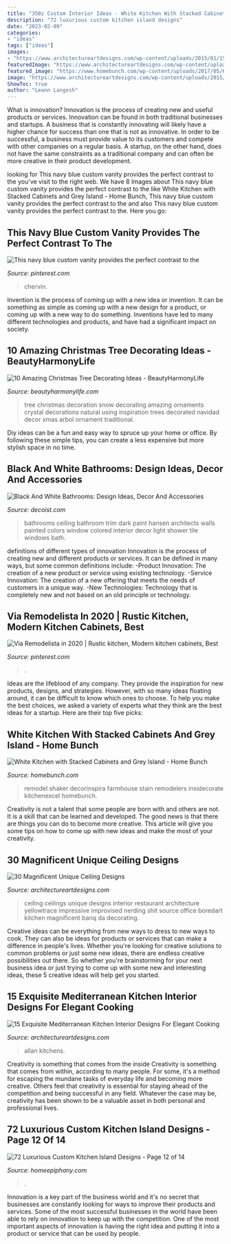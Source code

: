 ```yaml
---
title: "350z Custom Interior Ideas - White Kitchen With Stacked Cabinets And Grey Island"
description: "72 luxurious custom kitchen island designs"
date: "2023-02-09"
categories:
- "ideas"
tags: ["ideas"]
images:
- "https://www.architectureartdesigns.com/wp-content/uploads/2015/01/15-Exquisite-Mediterranean-Kitchen-Interior-Designs-For-Elegant-Cooking-10.jpg"
featuredImage: "https://www.architectureartdesigns.com/wp-content/uploads/2015/01/15-Exquisite-Mediterranean-Kitchen-Interior-Designs-For-Elegant-Cooking-10.jpg"
featured_image: "https://www.homebunch.com/wp-content/uploads/2017/05/Kitchen-Cabinet-feet-and-base-molding.-Kitchen-Cabinet-and-kitchen-island-feet-and-base-molding.-Kitchen-Cabinet-feet-and-base-molding-ideas.-Traditional-Kitchen-Cabinet-feet-and-base-molding.jpg"
image: "https://www.architectureartdesigns.com/wp-content/uploads/2015/01/15-Exquisite-Mediterranean-Kitchen-Interior-Designs-For-Elegant-Cooking-10.jpg"
ShowToc: true
author: "Leann Langosh"
---
```



What is innovation?
Innovation is the process of creating new and useful products or services. Innovation can be found in both traditional businesses and startups. A business that is constantly innovating will likely have a higher chance for success than one that is not as innovative. In order to be successful, a business must provide value to its customers and compete with other companies on a regular basis. A startup, on the other hand, does not have the same constraints as a traditional company and can often be more creative in their product development.

	

		
looking for This navy blue custom vanity provides the perfect contrast to the you've visit to the right web. We have 8 Images about This navy blue custom vanity provides the perfect contrast to the like White Kitchen with Stacked Cabinets and Grey Island - Home Bunch, This navy blue custom vanity provides the perfect contrast to the and also This navy blue custom vanity provides the perfect contrast to the. Here you go:
		
    
## This Navy Blue Custom Vanity Provides The Perfect Contrast To The

<img loading=lazy src="https://i.pinimg.com/736x/36/ef/8e/36ef8e200da2427addef2832bf2cc6c9.jpg" onerror="this.onerror=null;this.src='https://tse4.mm.bing.net/th?id=OIP.ifzneMy_0lIsQ-_s1fiysAHaLG&amp;pid=15.1';" alt="This navy blue custom vanity provides the perfect contrast to the">

_Source: pinterest.com_

>chervin. 

	

Invention is the process of coming up with a new idea or invention. It can be something as simple as coming up with a new design for a product, or coming up with a new way to do something. Inventions have led to many different technologies and products, and have had a significant impact on society.

    
## 10 Amazing Christmas Tree Decorating Ideas - BeautyHarmonyLife

<img loading=lazy src="https://beautyharmonylife.com/wp-content/uploads/2013/11/White-Christmas-Tree-Ornaments.jpg" onerror="this.onerror=null;this.src='https://tse1.mm.bing.net/th?id=OIP.4xflM8bcDAsBigFrIqPCXQHaLH&amp;pid=15.1';" alt="10 Amazing Christmas Tree Decorating Ideas - BeautyHarmonyLife">

_Source: beautyharmonylife.com_

>tree christmas decoration snow decorating amazing ornaments crystal decorations natural using inspiration trees decorated navidad decor xmas arbol ornament traditional. 

	

Diy ideas can be a fun and easy way to spruce up your home or office. By following these simple tips, you can create a less expensive but more stylish space in no time.

    
## Black And White Bathrooms: Design Ideas, Decor And Accessories

<img loading=lazy src="http://cdn.decoist.com/wp-content/uploads/2014/03/Add-some-color-with-the-ceiling.jpg" onerror="this.onerror=null;this.src='https://tse4.mm.bing.net/th?id=OIP.FvOraoL378OWfd6ErFnv3wHaJ9&amp;pid=15.1';" alt="Black And White Bathrooms: Design Ideas, Decor And Accessories">

_Source: decoist.com_

>bathrooms ceiling bathroom trim dark paint hansen architects walls painted colors window colored interior decor light shower tile windows bath. 

	

definitions of different types of innovation
Innovation is the process of creating new and different products or services. It can be defined in many ways, but some common definitions include: 
-Product Innovation: The creation of a new product or service using existing technology.
-Service Innovation: The creation of a new offering that meets the needs of customers in a unique way.
-New Technologies: Technology that is completely new and not based on an old principle or technology.

    
## Via Remodelista In 2020 | Rustic Kitchen, Modern Kitchen Cabinets, Best

<img loading=lazy src="https://i.pinimg.com/736x/59/67/86/596786376342b98a2e0efa211f967f2c.jpg" onerror="this.onerror=null;this.src='https://tse1.mm.bing.net/th?id=OIP.4pVKlgUG_6lh0sgOkLox4AHaLG&amp;pid=15.1';" alt="Via Remodelista in 2020 | Rustic kitchen, Modern kitchen cabinets, Best">

_Source: pinterest.com_

>. 

	

Ideas are the lifeblood of any company. They provide the inspiration for new products, designs, and strategies. However, with so many ideas floating around, it can be difficult to know which ones to choose. To help you make the best choices, we asked a variety of experts what they think are the best ideas for a startup. Here are their top five picks: 

    
## White Kitchen With Stacked Cabinets And Grey Island - Home Bunch

<img loading=lazy src="https://www.homebunch.com/wp-content/uploads/2017/05/Kitchen-Cabinet-feet-and-base-molding.-Kitchen-Cabinet-and-kitchen-island-feet-and-base-molding.-Kitchen-Cabinet-feet-and-base-molding-ideas.-Traditional-Kitchen-Cabinet-feet-and-base-molding.jpg" onerror="this.onerror=null;this.src='https://tse1.mm.bing.net/th?id=OIP.xKZpM00LcZJvxMV-6VI9TwHaLJ&amp;pid=15.1';" alt="White Kitchen with Stacked Cabinets and Grey Island - Home Bunch">

_Source: homebunch.com_

>remodel shaker decorinspira farmhouse stain remodelers insidecorate kitchenexcel homebunch. 

	

Creativity is not a talent that some people are born with and others are not. It is a skill that can be learned and developed. The good news is that there are things you can do to become more creative. This article will give you some tips on how to come up with new ideas and make the most of your creativity.

    
## 30 Magnificent Unique Ceiling Designs

<img loading=lazy src="https://www.architectureartdesigns.com/wp-content/uploads/2013/08/542.jpg" onerror="this.onerror=null;this.src='https://tse2.mm.bing.net/th?id=OIP.t4vheVRceOexTXUH1HhNwQHaJ7&amp;pid=15.1';" alt="30 Magnificent Unique Ceiling Designs">

_Source: architectureartdesigns.com_

>ceiling ceilings unique designs interior restaurant architecture yellowtrace impressive improvised nerding shit source office boredart kitchen magnificent banq da decorating. 

	

Creative ideas can be everything from new ways to dress to new ways to cook. They can also be ideas for products or services that can make a difference in people's lives. Whether you're looking for creative solutions to common problems or just some new ideas, there are endless creative possibilities out there. So whether you're brainstorming for your next business idea or just trying to come up with some new and interesting ideas, these 5 creative ideas will help get you started.

    
## 15 Exquisite Mediterranean Kitchen Interior Designs For Elegant Cooking

<img loading=lazy src="https://www.architectureartdesigns.com/wp-content/uploads/2015/01/15-Exquisite-Mediterranean-Kitchen-Interior-Designs-For-Elegant-Cooking-10.jpg" onerror="this.onerror=null;this.src='https://tse2.mm.bing.net/th?id=OIP.urb7AFzTSeW6eDVJWO8_KgHaE8&amp;pid=15.1';" alt="15 Exquisite Mediterranean Kitchen Interior Designs For Elegant Cooking">

_Source: architectureartdesigns.com_

>allan kitchens. 

	

Creativity is something that comes from the inside
Creativity is something that comes from within, according to many people. For some, it's a method for escaping the mundane tasks of everyday life and becoming more creative. Others feel that creativity is essential for staying ahead of the competition and being successful in any field. Whatever the case may be, creativity has been shown to be a valuable asset in both personal and professional lives.

    
## 72 Luxurious Custom Kitchen Island Designs - Page 12 Of 14

<img loading=lazy src="https://homeepiphany.com/wp-content/uploads/2015/09/72-Luxurious-Custom-Kitchen-Island-Designs-59-681x1024.jpg" onerror="this.onerror=null;this.src='https://tse3.mm.bing.net/th?id=OIP.s3UFKmojRXTkWzeBHP2QJgHaLI&amp;pid=15.1';" alt="72 Luxurious Custom Kitchen Island Designs - Page 12 of 14">

_Source: homeepiphany.com_

>. 

	

Innovation is a key part of the business world and it's no secret that businesses are constantly looking for ways to improve their products and services. Some of the most successful businesses in the world have been able to rely on innovation to keep up with the competition. One of the most important aspects of innovation is having the right idea and putting it into a product or service that can be used by people.

